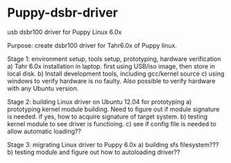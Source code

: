 # Puppy-dsbr-driver
usb dsbr100 driver for Puppy Linux 6.0x


Purpose: create dsbr100 driver for Tahr6.0x of Puppy linux.

Stage 1:  environment setup, tools setup, prototyping, hardware verification
a) Tahr 6.0x installation in laptop. first using USB/iso image, then store in local disk.
b) Install development tools, including gcc/kernel source
c) using windows to verify hardware is no faulty. Also possible to verify hardware with any Ubuntu version.



Stage 2: building Linux driver on Ubuntu 12.04 for prototyping
a) prototyping kernel module building. Need to figure out if module signature is needed. if yes, how to acquire signature of target system.
b) testing kernel module to see driver is functioing. 
c) see if config file is needed to allow automatic loading??

Stage 3: migrating Linux driver to Puppy 6.0x
a) building sfs filesystem???
b) testing module and figure out how to autoloading driver??
